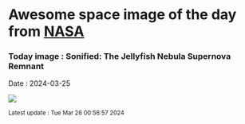 
# Awesome space image of the day from [NASA](https://api.nasa.gov/)

### Today image : Sonified: The Jellyfish Nebula Supernova Remnant
Date : 2024-03-25

![](https://youtube.com/embed/NqBfQeJqkfU?rel=0)

<small>Latest update : Tue Mar 26 00:56:57 2024</small>
        